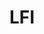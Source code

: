 ---
layout: tag-list
type: tag
title: LFI
slug: LFI
category: HTB
sidebar: false
description: >
        Inclusion local de archivos.
---